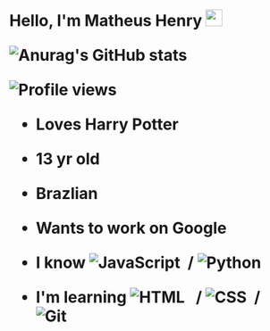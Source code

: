 <h1 align="left">Hello, I'm Matheus Henry <img src="https://raw.githubusercontent.com/kaueMarques/kaueMarques/master/hi.gif" width="30px"> </hl>


![Anurag's GitHub stats](https://github-readme-stats.vercel.app/api?username=Dobby-975&anuraghazra&theme=tokyonight&show_icons=true)
<p align="left"> <img src="https://komarev.com/ghpvc/?username=randomonn&color=red" alt="Profile views" /> </p>

- Loves Harry Potter
- 13 yr old
- Brazlian
- Wants to work on Google


- I know
![JavaScript](https://img.shields.io/badge/-JavaScript-05122A?style=flat&logo=javascript)&nbsp; /
![Python](https://img.shields.io/badge/-Python-05122A?style=flat&logo=python)&nbsp;

- I'm learning
![HTML](https://img.shields.io/badge/-HTML-05122A?style=flat&logo=HTML5) &nbsp; /
![CSS](https://img.shields.io/badge/-CSS-05122A?style=flat&logo=CSS3&logoColor=1572B6)&nbsp; /
![Git](https://img.shields.io/badge/-Git-05122A?style=flat&logo=git)&nbsp;
